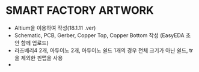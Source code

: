 # SMART FACTORY ARTWORK
- Altium을 이용하여 작성(18.1.11 .ver)
- Schematic, PCB, Gerber, Copper Top, Copper Bottom 작성 (EasyEDA 초안 함께 업로드)
- 라즈베리4 2개, 아두이노 2개, 아두이노 쉴드 1개의 경우 전체 크기가 아닌 쉴드, tr을 제외한 핀맵을 사용
- 
